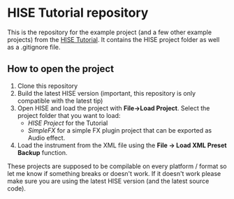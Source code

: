 # HISE Tutorial repository

This is the repository for the example project (and a few other example projects) from the [HISE Tutorial](http://hise.audio/manual/Tutorial1.php). 
It contains the HISE project folder as well as a .gitignore file.

## How to open the project

1. Clone this repository
2. Build the latest HISE version (important, this repository is only compatible with the latest tip)
3. Open HISE and load the project with **File->Load Project**. Select the project folder that you want to load:
   - *HISE Project* for the Tutorial
   - *SimpleFX* for a simple FX plugin project that can be exported as Audio effect.
4. Load the instrument from the XML file using the **File -> Load XML Preset Backup** function.

These projects are supposed to be compilable on every platform / format so let me know if something breaks or doesn't work. If it doesn't work please make sure you are using the latest HISE version (and the latest source code).

